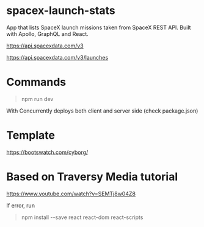 # spacex-launch-stats
App that lists SpaceX launch missions taken from SpaceX REST API. Built with Apollo, GraphQL and React.

https://api.spacexdata.com/v3

https://api.spacexdata.com/v3/launches

# Commands
> npm run dev

With Concurrently deploys both client and server side (check package.json)

# Template
https://bootswatch.com/cyborg/

# Based on Traversy Media tutorial
https://www.youtube.com/watch?v=SEMTj8w04Z8

If error, run 
> npm install --save react react-dom react-scripts
